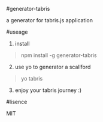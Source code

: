#generator-tabris

a generator for tabris.js application

#useage

1. install

> npm install -g generator-tabris

2. use yo to generator a scallford

> yo tabris

3. enjoy your tabris journey :)


#lisence

MIT